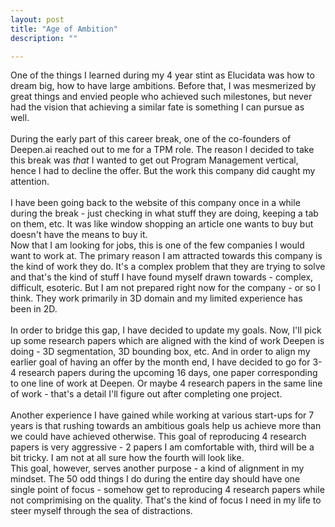 ```yaml
---
layout: post
title: "Age of Ambition"
description: ""

---
```


One of the things I learned during my 4 year stint as Elucidata was how to dream big, how to have large ambitions. Before that, I was mesmerized by great things and envied people who achieved such milestones, but never had the vision that achieving a similar fate is something I can pursue as well.<br><br>
During the early part of this career break, one of the co-founders of Deepen.ai reached out to me for a TPM role. The reason I decided to take this break was *that* I wanted to get out Program Management vertical, hence I had to decline the offer. But the work this company did caught my attention. <br><br>I have been going back to the website of this company once in a while during the break - just checking in what stuff they are doing, keeping a tab on them, etc. It was like window shopping an article one wants to buy but doesn't have the means to buy it.<br>
Now that I am looking for jobs, this is one of the few companies I would want to work at. The primary reason I am attracted towards this company is the kind of work they do. It's a complex problem that they are trying to solve and that's the kind of stuff I have found myself drawn towards - complex, difficult, esoteric. But I am not prepared right now for the company - or so I think. They work primarily in 3D domain and my limited experience has been in 2D. <br><br>In order to bridge this gap, I have decided to update my goals. Now, I'll pick up some research papers which are aligned with the kind of work Deepen is doing - 3D segmentation, 3D bounding box, etc. And in order to align my earlier goal of having an offer by the month end, I have decided to go for 3-4 research papers during the upcoming 16 days, one paper corresponding to one line of work at Deepen. Or maybe 4 research papers in the same line of work - that's a detail I'll figure out after completing one project.<br><br>Another experience I have gained while working at various start-ups for 7 years is that rushing towards an ambitious goals help us achieve more than we could have achieved otherwise. This goal of reproducing 4 research papers is very aggressive - 2 papers I am comfortable with, third will be a bit tricky. I am not at all sure how the fourth will look like. <br>This goal, however, serves another purpose - a kind of alignment in my mindset. The 50 odd things I do during the entire day should have one single point of focus - somehow get to reproducing 4 research papers while not comprimising on the quality. That's the kind of focus I need in my life to steer myself through the sea of distractions.